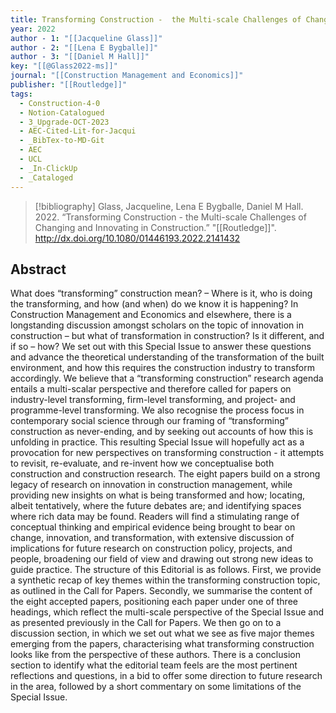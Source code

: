 ```yaml
---
title: Transforming Construction -  the Multi-scale Challenges of Changing and Innovating in Construction
year: 2022
author - 1: "[[Jacqueline Glass]]"
author - 2: "[[Lena E Bygballe]]"
author - 3: "[[Daniel M Hall]]"
key: "[[@Glass2022-ms]]"
journal: "[[Construction Management and Economics]]"
publisher: "[[Routledge]]"
tags:
  - Construction-4-0
  - Notion-Catalogued
  - 3_Upgrade-OCT-2023
  - AEC-Cited-Lit-for-Jacqui
  - _BibTex-to-MD-Git
  - AEC
  - UCL
  - _In-ClickUp
  - _Cataloged
---
```


> [!bibliography]
> Glass, Jacqueline, Lena E Bygballe, Daniel M Hall. 2022. “Transforming Construction -  the Multi-scale Challenges of Changing and Innovating in Construction.” "[[Routledge]]". http://dx.doi.org/10.1080/01446193.2022.2141432

## Abstract
What does “transforming” construction mean? – Where is it, who is doing the transforming, and how (and when) do we know it is happening? In Construction Management and Economics and elsewhere, there is a longstanding discussion amongst scholars on the topic of innovation in construction – but what of transformation in construction? Is it different, and if so – how? We set out with this Special Issue to answer these questions and advance the theoretical understanding of the transformation of the built environment, and how this requires the construction industry to transform accordingly. We believe that a “transforming construction” research agenda entails a multi-scalar perspective and therefore called for papers on industry-level transforming, firm-level transforming, and project- and programme-level transforming. We also recognise the process focus in contemporary social science through our framing of “transforming” construction as never-ending, and by seeking out accounts of how this is unfolding in practice. This resulting Special Issue will hopefully act as a provocation for new perspectives on transforming construction -  it attempts to revisit, re-evaluate, and re-invent how we conceptualise both construction and construction research. The eight papers build on a strong legacy of research on innovation in construction management, while providing new insights on what is being transformed and how; locating, albeit tentatively, where the future debates are; and identifying spaces where rich data may be found. Readers will find a stimulating range of conceptual thinking and empirical evidence being brought to bear on change, innovation, and transformation, with extensive discussion of implications for future research on construction policy, projects, and people, broadening our field of view and drawing out strong new ideas to guide practice. The structure of this Editorial is as follows. First, we provide a synthetic recap of key themes within the transforming construction topic, as outlined in the Call for Papers. Secondly, we summarise the content of the eight accepted papers, positioning each paper under one of three headings, which reflect the multi-scale perspective of the Special Issue and as presented previously in the Call for Papers. We then go on to a discussion section, in which we set out what we see as five major themes emerging from the papers, characterising what transforming construction looks like from the perspective of these authors. There is a conclusion section to identify what the editorial team feels are the most pertinent reflections and questions, in a bid to offer some direction to future research in the area, followed by a short commentary on some limitations of the Special Issue.